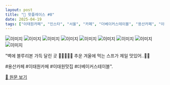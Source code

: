 ```yaml
---
layout: post
title: "📍 핫플레이스 #8"
date: 2025-04-19
tags: ["이태원카페", "인스타", "서울", "카페", "더베이커스테이블", "용산카페", "이태원맛집"]
---
```


![이미지](https://scontent-ssn1-1.cdninstagram.com/v/t51.2885-19/484380342_894111636054945_8588521511369572763_n.jpg?stp=dst-jpg_s150x150_tt6&_nc_ht=scontent-ssn1-1.cdninstagram.com&_nc_cat=109&_nc_oc=Q6cZ2QGlKoGJXX6RLa9Nboz0EHm-sAEp_VEEIEzIooQXDX3syuFwzlGtpj9q3gAT4ncgGhk&_nc_ohc=Lj1p-gFjFcMQ7kNvwFcZBiq&_nc_gid=UyaJ02TY8dNgABONxj8Vqg&edm=APs17CUBAAAA&ccb=7-5&oh=00_AfEaIaDCG_C27eQFLYxX5OPxvifRQSP_15SQH3IoWXD9iw&oe=68098583&_nc_sid=10d13b)
![이미지](https://scontent-ssn1-1.cdninstagram.com/v/t51.2885-15/489566860_18377720704186071_8073226555026610018_n.jpg?stp=dst-jpg_e35_tt6&cb=30a688f7-4a514005&efg=eyJ2ZW5jb2RlX3RhZyI6IkNBUk9VU0VMX0lURU0uaW1hZ2VfdXJsZ2VuLjE0NDB4MTgwMC5zZHIuZjc1NzYxLmRlZmF1bHRfaW1hZ2UifQ&_nc_ht=scontent-ssn1-1.cdninstagram.com&_nc_cat=103&_nc_oc=Q6cZ2QHCdQFPtenjdFx9ezT654zYeB8R3wazLlHNiX1Yi2ttPn1pove4-1TwXPhQ5KpVXPc&_nc_ohc=50ZCuZq0UJcQ7kNvwFrZ4V6&_nc_gid=UyaJ02TY8dNgABONxj8Vqg&edm=APs17CUBAAAA&ccb=7-5&ig_cache_key=MzYwODMwMDUwODYzOTM5MTU0NA%3D%3D.3-ccb7-5-cb30a688f7-4a514005&oh=00_AfHW65xBnAaDuCBLobj4pCztN7KO54oElDIt-HqRyA5E7g&oe=68098190&_nc_sid=10d13b)
![이미지](https://scontent-ssn1-1.cdninstagram.com/v/t51.29350-15/338430266_3386839938241075_4114449045925231319_n.jpg?stp=dst-jpg_e35_tt6&efg=eyJ2ZW5jb2RlX3RhZyI6IkNBUk9VU0VMX0lURU0uaW1hZ2VfdXJsZ2VuLjE0NDB4MTgwMC5zZHIuZjI5MzUwLmRlZmF1bHRfaW1hZ2UifQ&_nc_ht=scontent-ssn1-1.cdninstagram.com&_nc_cat=107&_nc_oc=Q6cZ2QHCdQFPtenjdFx9ezT654zYeB8R3wazLlHNiX1Yi2ttPn1pove4-1TwXPhQ5KpVXPc&_nc_ohc=knzv6FagDD0Q7kNvwGLtM2v&_nc_gid=UyaJ02TY8dNgABONxj8Vqg&edm=APs17CUBAAAA&ccb=7-5&ig_cache_key=MzA2OTA3ODkxNTI4MTk3NjQ4OA%3D%3D.3-ccb7-5&oh=00_AfFeOP8rCYoHY_zzlPkqa2UW5X7AcTNnI416UH6ugc5SoA&oe=6809751A&_nc_sid=10d13b)
![이미지](https://scontent-ssn1-1.cdninstagram.com/v/t51.2885-15/479180231_18370446241186071_8604651176629030491_n.jpg?stp=dst-jpg_e35_tt6&cb=30a688f7-4a514005&efg=eyJ2ZW5jb2RlX3RhZyI6IkNBUk9VU0VMX0lURU0uaW1hZ2VfdXJsZ2VuLjE0NDB4MTgwMC5zZHIuZjc1NzYxLmRlZmF1bHRfaW1hZ2UifQ&_nc_ht=scontent-ssn1-1.cdninstagram.com&_nc_cat=103&_nc_oc=Q6cZ2QGlKoGJXX6RLa9Nboz0EHm-sAEp_VEEIEzIooQXDX3syuFwzlGtpj9q3gAT4ncgGhk&_nc_ohc=SQ_0ogj31AUQ7kNvwHUC0Bm&_nc_gid=UyaJ02TY8dNgABONxj8Vqg&edm=APs17CUBAAAA&ccb=7-5&ig_cache_key=MzU2Njg0ODE5NzUwOTM5MjA4MA%3D%3D.3-ccb7-5-cb30a688f7-4a514005&oh=00_AfF6CL4zkzY5QyibM-9E5uHl6_7PPzjR0MItiymJSvvZFA&oe=680971A7&_nc_sid=10d13b)
![이미지](https://scontent-ssn1-1.cdninstagram.com/v/t51.29350-15/337637962_205338115535976_2512731862252987778_n.jpg?stp=dst-jpg_e35_tt6&efg=eyJ2ZW5jb2RlX3RhZyI6IkNBUk9VU0VMX0lURU0uaW1hZ2VfdXJsZ2VuLjE0NDB4MTgwMC5zZHIuZjI5MzUwLmRlZmF1bHRfaW1hZ2UifQ&_nc_ht=scontent-ssn1-1.cdninstagram.com&_nc_cat=100&_nc_oc=Q6cZ2QHCdQFPtenjdFx9ezT654zYeB8R3wazLlHNiX1Yi2ttPn1pove4-1TwXPhQ5KpVXPc&_nc_ohc=Q21njNMkz1AQ7kNvwEJZDRy&_nc_gid=UyaJ02TY8dNgABONxj8Vqg&edm=APs17CUBAAAA&ccb=7-5&ig_cache_key=MzA2NzQ1Mjc5NDYwMTkzMTAwNw%3D%3D.3-ccb7-5&oh=00_AfHhtwSYKW6c9PAB-FZYXaxDh6wff25v1Q6TRcFfw6F8ZA&oe=68099924&_nc_sid=10d13b)
![이미지](https://scontent-ssn1-1.cdninstagram.com/v/t51.2885-15/477461752_18370446226186071_5011766370156316670_n.jpg?stp=dst-jpg_e35_tt6&cb=30a688f7-4a514005&efg=eyJ2ZW5jb2RlX3RhZyI6IkNBUk9VU0VMX0lURU0uaW1hZ2VfdXJsZ2VuLjE0NDB4MTgwMC5zZHIuZjc1NzYxLmRlZmF1bHRfaW1hZ2UifQ&_nc_ht=scontent-ssn1-1.cdninstagram.com&_nc_cat=103&_nc_oc=Q6cZ2QGlKoGJXX6RLa9Nboz0EHm-sAEp_VEEIEzIooQXDX3syuFwzlGtpj9q3gAT4ncgGhk&_nc_ohc=i_2_2URsMN0Q7kNvwF-ZOiu&_nc_gid=UyaJ02TY8dNgABONxj8Vqg&edm=APs17CUBAAAA&ccb=7-5&ig_cache_key=MzU2Njg0ODE5NzE5OTAwODUxMg%3D%3D.3-ccb7-5-cb30a688f7-4a514005&oh=00_AfESGUPbEIZzK9OESGbw7WnH3F29pUmwgLTObr8E3Dbw5g&oe=68096E0B&_nc_sid=10d13b)
![이미지](https://scontent-ssn1-1.cdninstagram.com/v/t51.2885-15/489626703_18377252677186071_1391243146493968000_n.jpg?stp=dst-jpg_e15_tt6&cb=30a688f7-4a514005&efg=eyJ2ZW5jb2RlX3RhZyI6IkNMSVBTLmltYWdlX3VybGdlbi45NTZ4MTY5OC5zZHIuZjc1NzYxLmRlZmF1bHRfY292ZXJfZnJhbWUifQ&_nc_ht=scontent-ssn1-1.cdninstagram.com&_nc_cat=103&_nc_oc=Q6cZ2QHCdQFPtenjdFx9ezT654zYeB8R3wazLlHNiX1Yi2ttPn1pove4-1TwXPhQ5KpVXPc&_nc_ohc=FXymaQRwe50Q7kNvwGa1NRQ&_nc_gid=UyaJ02TY8dNgABONxj8Vqg&edm=APs17CUBAAAA&ccb=7-5&ig_cache_key=MzYwNTQ0MTkwMDc5NjYwMzY1OQ%3D%3D.3-ccb7-5-cb30a688f7-4a514005&oh=00_AfHRdWLerBZhhQsYKyaE-jpij4EeKkGGpSj6O467XyOPDQ&oe=68097A0A&_nc_sid=10d13b)
![이미지](https://scontent-ssn1-1.cdninstagram.com/v/t51.2885-15/489283547_18377478175186071_9093217119939385454_n.jpg?stp=dst-jpg_e15_tt6&efg=eyJ2ZW5jb2RlX3RhZyI6IkNBUk9VU0VMX0lURU0uaW1hZ2VfdXJsZ2VuLjcyMHg5MDAuc2RyLmY3NTc2MS5kZWZhdWx0X2NvdmVyX2ZyYW1lIn0&_nc_ht=scontent-ssn1-1.cdninstagram.com&_nc_cat=103&_nc_oc=Q6cZ2QHCdQFPtenjdFx9ezT654zYeB8R3wazLlHNiX1Yi2ttPn1pove4-1TwXPhQ5KpVXPc&_nc_ohc=TcEsFNSxibUQ7kNvwF-M9kK&_nc_gid=UyaJ02TY8dNgABONxj8Vqg&edm=APs17CUBAAAA&ccb=7-5&ig_cache_key=MzYwNjg3OTk0ODExMzQ3MjEwOQ%3D%3D.3-ccb7-5&oh=00_AfFctBqcFBmU4w8YtwrzI8j4fLKVkhJv50uev_uR95_YJw&oe=68096E50&_nc_sid=10d13b)
![이미지](https://scontent-ssn1-1.cdninstagram.com/v/t51.29350-15/339689847_776196474066548_595533014417122369_n.jpg?stp=dst-jpg_e35_tt6&efg=eyJ2ZW5jb2RlX3RhZyI6IkNBUk9VU0VMX0lURU0uaW1hZ2VfdXJsZ2VuLjE0NDB4MTgwMC5zZHIuZjI5MzUwLmRlZmF1bHRfaW1hZ2UifQ&_nc_ht=scontent-ssn1-1.cdninstagram.com&_nc_cat=108&_nc_oc=Q6cZ2QHCdQFPtenjdFx9ezT654zYeB8R3wazLlHNiX1Yi2ttPn1pove4-1TwXPhQ5KpVXPc&_nc_ohc=eMMCvfoaGBYQ7kNvwGxZvAD&_nc_gid=UyaJ02TY8dNgABONxj8Vqg&edm=APs17CUBAAAA&ccb=7-5&ig_cache_key=MzA3MzkxMzA4NDY5MjU4Mjg2Nw%3D%3D.3-ccb7-5&oh=00_AfEYzBGHQtiPO26PwJozGT56ThDWLutGxFUZanMnZ3N95g&oe=68096905&_nc_sid=10d13b)

"벽에 블루리본 가득 달린 곳 🍳🥨🥞🧈🍞
추운 겨울에 먹는 스프가 제일 맛있어..🥣💭

#용산카페 #이태원카페 #이태원맛집 #더베이커스테이블".

[🔗 원문 보기](https://www.instagram.com/p/DF__Y1gy-UW/)
